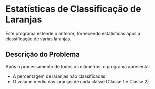 # Estatísticas de Classificação de Laranjas

Este programa estende o anterior, fornecendo estatísticas após a classificação de várias laranjas.

## Descrição do Problema

Após o processamento de todos os diâmetros, o programa apresenta:

- A percentagem de laranjas não classificadas
- O volume médio das laranjas de cada classe (Classe 1 e Classe 2)